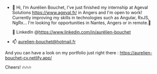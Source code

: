 - 👋 Hi, I’m Aurélien Bouchet, I've just finished my internship at Ageval Solutions https://www.ageval.fr/ in Angers and I'm open to work!
Currently improving my skills in technologies such as Angular, RxJS, NgRx... I'm looking for opportunities in Nantes, Angers or in remote.👀

  📌 LinkedIn @https://www.linkedin.com/in/aurélien-bouchet
- 📫 aurelien-bouchet@hotmail.fr

And you can have a look on my portfolio just right there : https://aurelien-bouchet-cv.netlify.app/ 

Cheers! 🔥🔥🔥
